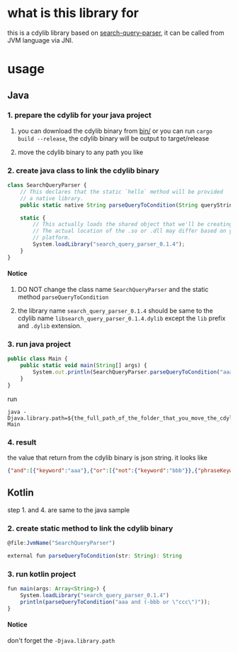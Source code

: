 # what is this library for

this is a cdylib library based on [search-query-parser](https://github.com/dimmy82/search-query-parser), it can be 
called from JVM language via JNI.

# usage

## Java

### 1. prepare the cdylib for your java project

1. you can download the cdylib binary from [bin/](https://github.com/dimmy82/search-query-parser-cdylib/tree/master/bin) or you can run `cargo build --release`, the cdylib binary will be output to target/release

2. move the cdylib binary to any path you like 

### 2. create java class to link the cdylib binary

```javascript
class SearchQueryParser {
    // This declares that the static `hello` method will be provided
    // a native library.
    public static native String parseQueryToCondition(String queryString);

    static {
        // This actually loads the shared object that we'll be creating.
        // The actual location of the .so or .dll may differ based on your
        // platform.
        System.loadLibrary("search_query_parser_0.1.4");
    }
}
```

#### Notice

1. DO NOT change the class name `SearchQueryParser` and the static method `parseQueryToCondition`

2. the library name `search_query_parser_0.1.4` should be same to the cdylib name `libsearch_query_parser_0.1.4.dylib` except the `lib` prefix and `.dylib` extension.

### 3. run java project

```javascript
public class Main {
    public static void main(String[] args) {
        System.out.println(SearchQueryParser.parseQueryToCondition("aaa and (-bbb or \"ccc\")"));
    }
}
```

run
```shell
java -Djava.library.path=${the_full_path_of_the_folder_that_you_move_the_cdylib_binary_to} Main
```

### 4. result

the value that return from the cdylib binary is json string. it looks like
```json
{"and":[{"keyword":"aaa"},{"or":[{"not":{"keyword":"bbb"}},{"phraseKeyword":"ccc"}]}]}
```

## Kotlin

step 1. and 4. are same to the java sample

### 2. create static method to link the cdylib binary

```javascript
@file:JvmName("SearchQueryParser")

external fun parseQueryToCondition(str: String): String
```

### 3. run kotlin project

```javascript
fun main(args: Array<String>) {
    System.loadLibrary("search_query_parser_0.1.4")
    println(parseQueryToCondition("aaa and (-bbb or \"ccc\")"));
}
```

#### Notice

don't forget the `-Djava.library.path`